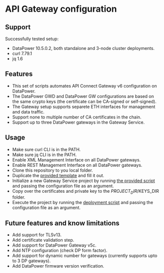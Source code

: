 # API Gateway configuration

## Support

Successfully tested setup:

- DataPower 10.5.0.2, both standalone and 3-node cluster deployments.
- curl 7.79.1
- jq 1.6

## Features

- This set of scripts automates API Connect Gateway v6 configuration on DataPower.
- The DataPower GWD and DataPower GW configurations are based on the same crypto keys (the certificate can be CA-signed or self-signed).
- The Gateway setup supports separete ETH interfaces for management and data traffic.
- Support none to multiple number of CA certificates in the chain.
- Support up to three DataPower gateways in the Gateway Service.

## Usage

- Make sure curl CLI is in the PATH.
- Make sure jq CLI is in the PATH.
- Enable XML Management Interface on all DataPower gateways.
- Enable REST Management Interface on all DataPower gateways.
- Clone this repository to you local folder.
- Duplicate the [provided template](00-project-template.conf) and fill it out.
- Initialize a new Gateway Service project by running [the provided script](01-init-dp.sh) and passing the configuration file as an argument.
- Copy over the certificates and private key to the $PROJECT_DIR/$KEYS_DIR folder.
- Execute the project by running the [deployment script](02-deploy-dp.sh) and passing the configuration file as an argument.

## Future features and know limitations

- Add support for TLSv13.
- Add certificate validation step.
- Add support for DataPower Gateway v5c.
- Add NTP configuration (check DP form factor).
- Add support for dynamic number for gateways (currently supports upto to 3 DP gateways).
- Add DataPower firmware version verification.
